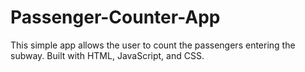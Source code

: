 # Passenger-Counter-App

This simple app allows the user to count the passengers entering the subway. Built with HTML, JavaScript, and CSS.
